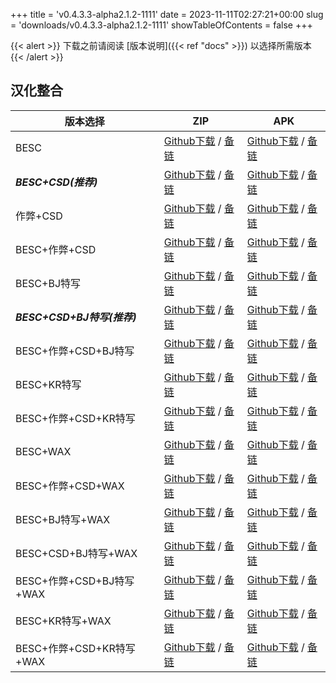 
+++
title = 'v0.4.3.3-alpha2.1.2-1111'
date = 2023-11-11T02:27:21+00:00
slug = 'downloads/v0.4.3.3-alpha2.1.2-1111'
showTableOfContents = false
+++

{{< alert >}}
下载之前请阅读 [版本说明]({{< ref "docs" >}}) 以选择所需版本
{{< /alert >}}

## 汉化整合

|         版本选择          |                                                                                                                                                                           ZIP                                                                                                                                                                           |                                                                                                                                                                           APK                                                                                                                                                                           |
|---------------------------|---------------------------------------------------------------------------------------------------------------------------------------------------------------------------------------------------------------------------------------------------------------------------------------------------------------------------------------------------------|---------------------------------------------------------------------------------------------------------------------------------------------------------------------------------------------------------------------------------------------------------------------------------------------------------------------------------------------------------|
|BESC                       |[Github下载](https://github.com/sakarie9/DOL-CHS-MODS/releases/download/v0.4.3.3-alpha2.1.2-1111/dol-0.4.3.3-chsmods-a2.1.2-besc-1111.zip ) / [备链](https://ghproxy.com/https://github.com/sakarie9/DOL-CHS-MODS/releases/download/v0.4.3.3-alpha2.1.2-1111/dol-0.4.3.3-chsmods-a2.1.2-besc-1111.zip )                                                  |[Github下载](https://github.com/sakarie9/DOL-CHS-MODS/releases/download/v0.4.3.3-alpha2.1.2-1111/dol-0.4.3.3-chsmods-a2.1.2-besc-1111.apk ) / [备链](https://ghproxy.com/https://github.com/sakarie9/DOL-CHS-MODS/releases/download/v0.4.3.3-alpha2.1.2-1111/dol-0.4.3.3-chsmods-a2.1.2-besc-1111.apk )                                                  |
|***BESC+CSD(推荐)***       |[Github下载](https://github.com/sakarie9/DOL-CHS-MODS/releases/download/v0.4.3.3-alpha2.1.2-1111/dol-0.4.3.3-chsmods-a2.1.2-besc-csd-1111.zip ) / [备链](https://ghproxy.com/https://github.com/sakarie9/DOL-CHS-MODS/releases/download/v0.4.3.3-alpha2.1.2-1111/dol-0.4.3.3-chsmods-a2.1.2-besc-csd-1111.zip )                                          |[Github下载](https://github.com/sakarie9/DOL-CHS-MODS/releases/download/v0.4.3.3-alpha2.1.2-1111/dol-0.4.3.3-chsmods-a2.1.2-besc-csd-1111.apk ) / [备链](https://ghproxy.com/https://github.com/sakarie9/DOL-CHS-MODS/releases/download/v0.4.3.3-alpha2.1.2-1111/dol-0.4.3.3-chsmods-a2.1.2-besc-csd-1111.apk )                                          |
|作弊+CSD                   |[Github下载](https://github.com/sakarie9/DOL-CHS-MODS/releases/download/v0.4.3.3-alpha2.1.2-1111/dol-0.4.3.3-chsmods-a2.1.2-cheat-csd-1111.zip ) / [备链](https://ghproxy.com/https://github.com/sakarie9/DOL-CHS-MODS/releases/download/v0.4.3.3-alpha2.1.2-1111/dol-0.4.3.3-chsmods-a2.1.2-cheat-csd-1111.zip )                                        |[Github下载](https://github.com/sakarie9/DOL-CHS-MODS/releases/download/v0.4.3.3-alpha2.1.2-1111/dol-0.4.3.3-chsmods-a2.1.2-cheat-csd-1111.apk ) / [备链](https://ghproxy.com/https://github.com/sakarie9/DOL-CHS-MODS/releases/download/v0.4.3.3-alpha2.1.2-1111/dol-0.4.3.3-chsmods-a2.1.2-cheat-csd-1111.apk )                                        |
|BESC+作弊+CSD              |[Github下载](https://github.com/sakarie9/DOL-CHS-MODS/releases/download/v0.4.3.3-alpha2.1.2-1111/dol-0.4.3.3-chsmods-a2.1.2-besc-cheat-csd-1111.zip ) / [备链](https://ghproxy.com/https://github.com/sakarie9/DOL-CHS-MODS/releases/download/v0.4.3.3-alpha2.1.2-1111/dol-0.4.3.3-chsmods-a2.1.2-besc-cheat-csd-1111.zip )                              |[Github下载](https://github.com/sakarie9/DOL-CHS-MODS/releases/download/v0.4.3.3-alpha2.1.2-1111/dol-0.4.3.3-chsmods-a2.1.2-besc-cheat-csd-1111.apk ) / [备链](https://ghproxy.com/https://github.com/sakarie9/DOL-CHS-MODS/releases/download/v0.4.3.3-alpha2.1.2-1111/dol-0.4.3.3-chsmods-a2.1.2-besc-cheat-csd-1111.apk )                              |
|BESC+BJ特写                |[Github下载](https://github.com/sakarie9/DOL-CHS-MODS/releases/download/v0.4.3.3-alpha2.1.2-1111/dol-0.4.3.3-chsmods-a2.1.2-besc-sideviewbj-1111.zip ) / [备链](https://ghproxy.com/https://github.com/sakarie9/DOL-CHS-MODS/releases/download/v0.4.3.3-alpha2.1.2-1111/dol-0.4.3.3-chsmods-a2.1.2-besc-sideviewbj-1111.zip )                            |[Github下载](https://github.com/sakarie9/DOL-CHS-MODS/releases/download/v0.4.3.3-alpha2.1.2-1111/dol-0.4.3.3-chsmods-a2.1.2-besc-sideviewbj-1111.apk ) / [备链](https://ghproxy.com/https://github.com/sakarie9/DOL-CHS-MODS/releases/download/v0.4.3.3-alpha2.1.2-1111/dol-0.4.3.3-chsmods-a2.1.2-besc-sideviewbj-1111.apk )                            |
|***BESC+CSD+BJ特写(推荐)***|[Github下载](https://github.com/sakarie9/DOL-CHS-MODS/releases/download/v0.4.3.3-alpha2.1.2-1111/dol-0.4.3.3-chsmods-a2.1.2-besc-csd-sideviewbj-1111.zip ) / [备链](https://ghproxy.com/https://github.com/sakarie9/DOL-CHS-MODS/releases/download/v0.4.3.3-alpha2.1.2-1111/dol-0.4.3.3-chsmods-a2.1.2-besc-csd-sideviewbj-1111.zip )                    |[Github下载](https://github.com/sakarie9/DOL-CHS-MODS/releases/download/v0.4.3.3-alpha2.1.2-1111/dol-0.4.3.3-chsmods-a2.1.2-besc-csd-sideviewbj-1111.apk ) / [备链](https://ghproxy.com/https://github.com/sakarie9/DOL-CHS-MODS/releases/download/v0.4.3.3-alpha2.1.2-1111/dol-0.4.3.3-chsmods-a2.1.2-besc-csd-sideviewbj-1111.apk )                    |
|BESC+作弊+CSD+BJ特写       |[Github下载](https://github.com/sakarie9/DOL-CHS-MODS/releases/download/v0.4.3.3-alpha2.1.2-1111/dol-0.4.3.3-chsmods-a2.1.2-besc-cheat-csd-sideviewbj-1111.zip ) / [备链](https://ghproxy.com/https://github.com/sakarie9/DOL-CHS-MODS/releases/download/v0.4.3.3-alpha2.1.2-1111/dol-0.4.3.3-chsmods-a2.1.2-besc-cheat-csd-sideviewbj-1111.zip )        |[Github下载](https://github.com/sakarie9/DOL-CHS-MODS/releases/download/v0.4.3.3-alpha2.1.2-1111/dol-0.4.3.3-chsmods-a2.1.2-besc-cheat-csd-sideviewbj-1111.apk ) / [备链](https://ghproxy.com/https://github.com/sakarie9/DOL-CHS-MODS/releases/download/v0.4.3.3-alpha2.1.2-1111/dol-0.4.3.3-chsmods-a2.1.2-besc-cheat-csd-sideviewbj-1111.apk )        |
|BESC+KR特写                |[Github下载](https://github.com/sakarie9/DOL-CHS-MODS/releases/download/v0.4.3.3-alpha2.1.2-1111/dol-0.4.3.3-chsmods-a2.1.2-besc-sideviewkr-1111.zip ) / [备链](https://ghproxy.com/https://github.com/sakarie9/DOL-CHS-MODS/releases/download/v0.4.3.3-alpha2.1.2-1111/dol-0.4.3.3-chsmods-a2.1.2-besc-sideviewkr-1111.zip )                            |[Github下载](https://github.com/sakarie9/DOL-CHS-MODS/releases/download/v0.4.3.3-alpha2.1.2-1111/dol-0.4.3.3-chsmods-a2.1.2-besc-sideviewkr-1111.apk ) / [备链](https://ghproxy.com/https://github.com/sakarie9/DOL-CHS-MODS/releases/download/v0.4.3.3-alpha2.1.2-1111/dol-0.4.3.3-chsmods-a2.1.2-besc-sideviewkr-1111.apk )                            |
|BESC+作弊+CSD+KR特写       |[Github下载](https://github.com/sakarie9/DOL-CHS-MODS/releases/download/v0.4.3.3-alpha2.1.2-1111/dol-0.4.3.3-chsmods-a2.1.2-besc-cheat-csd-sideviewkr-1111.zip ) / [备链](https://ghproxy.com/https://github.com/sakarie9/DOL-CHS-MODS/releases/download/v0.4.3.3-alpha2.1.2-1111/dol-0.4.3.3-chsmods-a2.1.2-besc-cheat-csd-sideviewkr-1111.zip )        |[Github下载](https://github.com/sakarie9/DOL-CHS-MODS/releases/download/v0.4.3.3-alpha2.1.2-1111/dol-0.4.3.3-chsmods-a2.1.2-besc-cheat-csd-sideviewkr-1111.apk ) / [备链](https://ghproxy.com/https://github.com/sakarie9/DOL-CHS-MODS/releases/download/v0.4.3.3-alpha2.1.2-1111/dol-0.4.3.3-chsmods-a2.1.2-besc-cheat-csd-sideviewkr-1111.apk )        |
|BESC+WAX                   |[Github下载](https://github.com/sakarie9/DOL-CHS-MODS/releases/download/v0.4.3.3-alpha2.1.2-1111/dol-0.4.3.3-chsmods-a2.1.2-besc-wax-1111.zip ) / [备链](https://ghproxy.com/https://github.com/sakarie9/DOL-CHS-MODS/releases/download/v0.4.3.3-alpha2.1.2-1111/dol-0.4.3.3-chsmods-a2.1.2-besc-wax-1111.zip )                                          |[Github下载](https://github.com/sakarie9/DOL-CHS-MODS/releases/download/v0.4.3.3-alpha2.1.2-1111/dol-0.4.3.3-chsmods-a2.1.2-besc-wax-1111.apk ) / [备链](https://ghproxy.com/https://github.com/sakarie9/DOL-CHS-MODS/releases/download/v0.4.3.3-alpha2.1.2-1111/dol-0.4.3.3-chsmods-a2.1.2-besc-wax-1111.apk )                                          |
|BESC+作弊+CSD+WAX          |[Github下载](https://github.com/sakarie9/DOL-CHS-MODS/releases/download/v0.4.3.3-alpha2.1.2-1111/dol-0.4.3.3-chsmods-a2.1.2-besc-wax-cheat-csd-1111.zip ) / [备链](https://ghproxy.com/https://github.com/sakarie9/DOL-CHS-MODS/releases/download/v0.4.3.3-alpha2.1.2-1111/dol-0.4.3.3-chsmods-a2.1.2-besc-wax-cheat-csd-1111.zip )                      |[Github下载](https://github.com/sakarie9/DOL-CHS-MODS/releases/download/v0.4.3.3-alpha2.1.2-1111/dol-0.4.3.3-chsmods-a2.1.2-besc-wax-cheat-csd-1111.apk ) / [备链](https://ghproxy.com/https://github.com/sakarie9/DOL-CHS-MODS/releases/download/v0.4.3.3-alpha2.1.2-1111/dol-0.4.3.3-chsmods-a2.1.2-besc-wax-cheat-csd-1111.apk )                      |
|BESC+BJ特写+WAX            |[Github下载](https://github.com/sakarie9/DOL-CHS-MODS/releases/download/v0.4.3.3-alpha2.1.2-1111/dol-0.4.3.3-chsmods-a2.1.2-besc-wax-sideviewbj-1111.zip ) / [备链](https://ghproxy.com/https://github.com/sakarie9/DOL-CHS-MODS/releases/download/v0.4.3.3-alpha2.1.2-1111/dol-0.4.3.3-chsmods-a2.1.2-besc-wax-sideviewbj-1111.zip )                    |[Github下载](https://github.com/sakarie9/DOL-CHS-MODS/releases/download/v0.4.3.3-alpha2.1.2-1111/dol-0.4.3.3-chsmods-a2.1.2-besc-wax-sideviewbj-1111.apk ) / [备链](https://ghproxy.com/https://github.com/sakarie9/DOL-CHS-MODS/releases/download/v0.4.3.3-alpha2.1.2-1111/dol-0.4.3.3-chsmods-a2.1.2-besc-wax-sideviewbj-1111.apk )                    |
|BESC+CSD+BJ特写+WAX        |[Github下载](https://github.com/sakarie9/DOL-CHS-MODS/releases/download/v0.4.3.3-alpha2.1.2-1111/dol-0.4.3.3-chsmods-a2.1.2-besc-wax-csd-sideviewbj-1111.zip ) / [备链](https://ghproxy.com/https://github.com/sakarie9/DOL-CHS-MODS/releases/download/v0.4.3.3-alpha2.1.2-1111/dol-0.4.3.3-chsmods-a2.1.2-besc-wax-csd-sideviewbj-1111.zip )            |[Github下载](https://github.com/sakarie9/DOL-CHS-MODS/releases/download/v0.4.3.3-alpha2.1.2-1111/dol-0.4.3.3-chsmods-a2.1.2-besc-wax-csd-sideviewbj-1111.apk ) / [备链](https://ghproxy.com/https://github.com/sakarie9/DOL-CHS-MODS/releases/download/v0.4.3.3-alpha2.1.2-1111/dol-0.4.3.3-chsmods-a2.1.2-besc-wax-csd-sideviewbj-1111.apk )            |
|BESC+作弊+CSD+BJ特写+WAX   |[Github下载](https://github.com/sakarie9/DOL-CHS-MODS/releases/download/v0.4.3.3-alpha2.1.2-1111/dol-0.4.3.3-chsmods-a2.1.2-besc-wax-cheat-csd-sideviewbj-1111.zip ) / [备链](https://ghproxy.com/https://github.com/sakarie9/DOL-CHS-MODS/releases/download/v0.4.3.3-alpha2.1.2-1111/dol-0.4.3.3-chsmods-a2.1.2-besc-wax-cheat-csd-sideviewbj-1111.zip )|[Github下载](https://github.com/sakarie9/DOL-CHS-MODS/releases/download/v0.4.3.3-alpha2.1.2-1111/dol-0.4.3.3-chsmods-a2.1.2-besc-wax-cheat-csd-sideviewbj-1111.apk ) / [备链](https://ghproxy.com/https://github.com/sakarie9/DOL-CHS-MODS/releases/download/v0.4.3.3-alpha2.1.2-1111/dol-0.4.3.3-chsmods-a2.1.2-besc-wax-cheat-csd-sideviewbj-1111.apk )|
|BESC+KR特写+WAX            |[Github下载](https://github.com/sakarie9/DOL-CHS-MODS/releases/download/v0.4.3.3-alpha2.1.2-1111/dol-0.4.3.3-chsmods-a2.1.2-besc-wax-sideviewkr-1111.zip ) / [备链](https://ghproxy.com/https://github.com/sakarie9/DOL-CHS-MODS/releases/download/v0.4.3.3-alpha2.1.2-1111/dol-0.4.3.3-chsmods-a2.1.2-besc-wax-sideviewkr-1111.zip )                    |[Github下载](https://github.com/sakarie9/DOL-CHS-MODS/releases/download/v0.4.3.3-alpha2.1.2-1111/dol-0.4.3.3-chsmods-a2.1.2-besc-wax-sideviewkr-1111.apk ) / [备链](https://ghproxy.com/https://github.com/sakarie9/DOL-CHS-MODS/releases/download/v0.4.3.3-alpha2.1.2-1111/dol-0.4.3.3-chsmods-a2.1.2-besc-wax-sideviewkr-1111.apk )                    |
|BESC+作弊+CSD+KR特写+WAX   |[Github下载](https://github.com/sakarie9/DOL-CHS-MODS/releases/download/v0.4.3.3-alpha2.1.2-1111/dol-0.4.3.3-chsmods-a2.1.2-besc-wax-cheat-csd-sideviewkr-1111.zip ) / [备链](https://ghproxy.com/https://github.com/sakarie9/DOL-CHS-MODS/releases/download/v0.4.3.3-alpha2.1.2-1111/dol-0.4.3.3-chsmods-a2.1.2-besc-wax-cheat-csd-sideviewkr-1111.zip )|[Github下载](https://github.com/sakarie9/DOL-CHS-MODS/releases/download/v0.4.3.3-alpha2.1.2-1111/dol-0.4.3.3-chsmods-a2.1.2-besc-wax-cheat-csd-sideviewkr-1111.apk ) / [备链](https://ghproxy.com/https://github.com/sakarie9/DOL-CHS-MODS/releases/download/v0.4.3.3-alpha2.1.2-1111/dol-0.4.3.3-chsmods-a2.1.2-besc-wax-cheat-csd-sideviewkr-1111.apk )|
